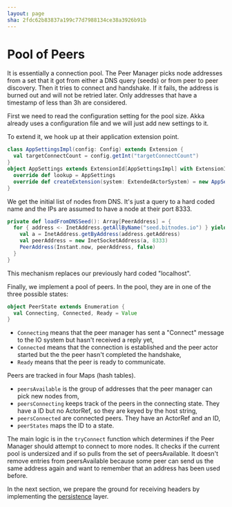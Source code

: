```yaml
---
layout: page
sha: 2fdc62b83837a199c77d7988134ce38a3926b91b
---
```


# Pool of Peers

It is essentially a connection pool. The Peer Manager picks node addresses from a set that it got from either a DNS query (seeds)
or from peer to peer discovery. Then it tries to connect and handshake. If it fails, the address is burned out and will not
be retried later. Only addresses that have a timestamp of less than 3h are considered.

First we need to read the configuration setting for the pool size. Akka already uses a configuration file and we will just
add new settings to it.

To extend it, we hook up at their application extension point.

```scala
class AppSettingsImpl(config: Config) extends Extension {
  val targetConnectCount = config.getInt("targetConnectCount")
}
object AppSettings extends ExtensionId[AppSettingsImpl] with ExtensionIdProvider {
  override def lookup = AppSettings
  override def createExtension(system: ExtendedActorSystem) = new AppSettingsImpl(system.settings.config)
}
```

We get the initial list of nodes from DNS. It's just a query to a hard coded name and the IPs are assumed to have
a node at their port 8333.

```scala
private def loadFromDNSSeed(): Array[PeerAddress] = {
  for { address <- InetAddress.getAllByName("seed.bitnodes.io") } yield {
    val a = InetAddress.getByAddress(address.getAddress)
    val peerAddress = new InetSocketAddress(a, 8333)
    PeerAddress(Instant.now, peerAddress, false)
  }
}
```

This mechanism replaces our previously hard coded "localhost".

Finally, we implement a pool of peers. In the pool, they are in one of the three possible states: 

```scala
object PeerState extends Enumeration {
  val Connecting, Connected, Ready = Value
}
```

- `Connecting` means that the peer manager has sent a "Connect" message to the IO system but hasn't received a reply yet,
- `Connected` means that the connection is established and the peer actor started but the the peer hasn't completed the
handshake,
- `Ready` means that the peer is ready to communicate.

Peers are tracked in four Maps (hash tables). 

- `peersAvailable` is the group of addresses that the peer manager can pick new nodes from,
- `peersConnecting` keeps track of the peers in the connecting state. They have a ID but no ActorRef, so they are keyed by
the host string,
- `peersConnected` are connected peers. They have an ActorRef and an ID,
- `peerStates` maps the ID to a state.

The main logic is in the `tryConnect` function which determines if the Peer Manager should attempt to connect to more nodes.
It checks if the current pool is undersized and if so pulls from the set of peersAvailable. It doesn't remove entries from
peersAvailable because some peer can send us the same address again and want to remember that an address has been used before.

In the next section, we prepare the ground for receiving headers by implementing the [persistence]({{site.baseurl}}/sync/db.html)
layer.